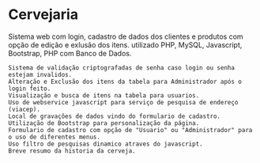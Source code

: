 # Cervejaria

Sistema web com login, cadastro de dados dos clientes e produtos com opção de edição e exlusão dos itens. utilizado PHP, MySQL, Javascript, Bootstrap, PHP com Banco de Dados.

	Sistema de validação criptografadas de senha caso login ou senha estejam invalidos.
	Alteração e Exclusão dos itens da tabela para Administrador após o login feito.
	Visualização e busca de itens na tabela para usuarios.
	Uso de webservice javascript para serviço de pesquisa de endereço (viacep).
	Local de gravações de dados vindo do formulario de cadastro.
	Utilização de Bootstrap para personalização da página.
	Formulario de cadastro com opção de "Usuario" ou "Administrador" para o uso de diferentes menus.
	Uso filtro de pesquisas dinamico atraves do javascript.
	Breve resumo da historia da cerveja.
